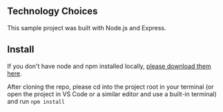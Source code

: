 ## Technology Choices

This sample project was built with Node.js and Express.

## Install

If you don't have node and npm installed locally, [please download them here](https://nodejs.org/en/download/).

After cloning the repo, please cd into the project root in your terminal (or open the project in VS Code or a similar editor and use a built-in terminal) and run `npm install`
